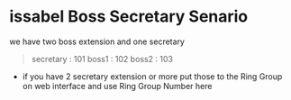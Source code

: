 # issabel Boss Secretary Senario
we have two boss extension and one secretary
> secretary : 101
> boss1 : 102
> boss2 : 103

- if you have 2 secretary extension or more put those to the Ring Group on web interface and use Ring Group Number here
